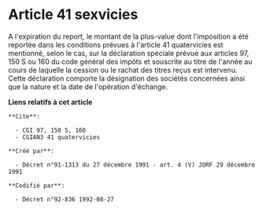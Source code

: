 # Article 41 sexvicies

A l'expiration du report, le montant de la plus-value dont l'imposition a été reportée dans les conditions prévues à
l'article 41 quatervicies est mentionné, selon le cas, sur la déclaration spéciale prévue aux articles 97, 150 S ou 160 du
code général des impôts et souscrite au titre de l'année au cours de laquelle la cession ou le rachat des titres reçus est
intervenu. Cette déclaration comporte la désignation des sociétés concernées ainsi que la nature et la date de l'opération
d'échange.

**Liens relatifs à cet article**

	**Cite**:

	  - CGI 97, 150 S, 160
	  - CGIAN3 41 quatervicies

	**Créé par**:

	  - Décret n°91-1313 du 27 décembre 1991 - art. 4 (V) JORF 29 décembre 1991

	**Codifié par**:

	  - Décret n°92-836 1992-08-27
